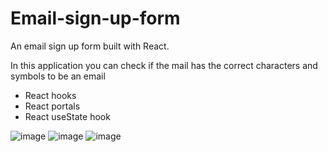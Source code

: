 # Email-sign-up-form
An email sign up form built with React. 

In this application you can check if the mail has the correct characters and symbols to be an email 

* React hooks
* React portals
* React useState hook


![image](https://user-images.githubusercontent.com/72028938/178127272-acebb6cb-f5fd-4863-aa2f-0cf082009ec0.png)
![image](https://user-images.githubusercontent.com/72028938/178127287-058f5aba-46d9-4c79-a817-99357c463bd8.png)
![image](https://user-images.githubusercontent.com/72028938/178127297-845f0f2b-33bc-412b-b2fb-f0def58cb0b8.png)

